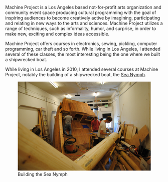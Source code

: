 <!--
title: Machine Project
location: Echo Park, Los Angeles, CA
description: Community artspace in Echo Park, Los Angeles
website: http://machineproject.com/blog/2010/09/05/shipwrecked-boat/
publish_date: 2010-01-01
end: 2010-08-01
-->

Machine Project is a Los Angeles based not-for-profit arts organization and community event space producing cultural programming with the goal of inspiring audiences to become creatively active by imagining, participating and relating in new ways to the arts and sciences. Machine Project utilizes a range of techniques, such as informality, humor, and surprise, in order to make new, exciting and complex ideas accessible.

Machine Project offers courses in electronics, sewing, pickling, computer programming, car theft and so forth. While living in Los Angeles, I attended several of these classes, the most interesting being the one where we built a shipwrecked boat.

While living in Los Angeles in 2010, I attended several courses at Machine Project, notably the building of a shipwrecked boat, the [Sea Nymph](http://machineproject.com/2010/09/05/shipwrecked-boat/).

<figure>
  <a href="http://machineproject.com/2010/09/05/shipwrecked-boat/">
    <img src="/machine-project/sea-nymph.jpg">
  </a>
  <figcaption>Building the Sea Nymph</figcaption>
</figure>
